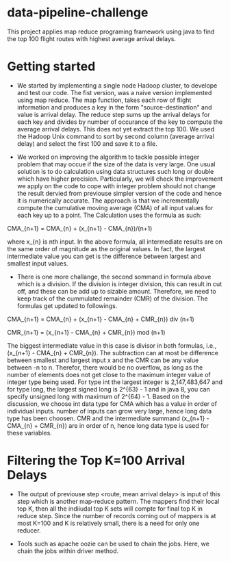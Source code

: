 # data-pipeline-challenge
This project applies map reduce programing framework using java to find the top 100 flight routes with highest average arrival delays.
# Getting started
* We started by implementing a single node Hadoop cluster, to develope and test our code. The fist version, was a naive version implemented using map reduce. The map function, takes each row of 
flight information and produces a key in the form "source-destination" and value is arrival delay. The reduce step sums up the arrival delays for each key and divides by number of occurance of the key to compute the average arrival delays. This does not yet extract the top 100. We used the Hadoop Unix command to sort by second column (average arrival delay) and select the first 100 and save it to a file.

* We worked on improving the algorithm to tackle possible integer problem that may occue if the size of the data is very large. One usual solution is to do calculation using data structures such long or double which have higher precision. Particularly, we will check the improvement we apply on the code to cope with integer problem should not change the result dervied from previouse simpler version of the code and hence it is numerically accurate. The approach is that we incrementally compute the cumulative moving average (CMA) of all input values for each key up to a point. The Calculation uses the formula as such:

CMA_{n+1} = CMA_{n} + (x_{n+1} - CMA_{n})/(n+1) 

where x_{n} is nth input. In the above formula, all intermediate results are on the same order of magnitude as the original values. In fact, the largest intermediate value you can get is the difference between largest and smallest input values.

* There is one more challange, the second sommand in formula above which is a division. If the division is integer division, this can result in cut off, and these can be add up to sizable amount. Therefore, we need to keep track of the cummulated remainder (CMR) of the division. The formulas get updated to followings.

CMA_{n+1} = CMA_{n} + (x_{n+1} - CMA_{n} + CMR_{n}) div (n+1)   

CMR_{n+1} = (x_{n+1} - CMA_{n} + CMR_{n}) mod (n+1)

The biggest intermediate value in this case is divisor in both formulas, i.e., (x_{n+1} - CMA_{n} + CMR_{n}). The subtraction can at most be difference between smallest and largest input x and the CMR can be any value between -n to n. Therefor, there would be no overflow, as long as the number of elements does not get close to the maximum integer value of integer type being used. For type int the largest integer is 2,147,483,647 and for type long, the largest signed long is 2^{63} - 1 and in java 8, you can specify unsigned long with maximum of 2^{64} - 1. Based on the discussion, we choose int data type for CMA which has a value in order of individual inputs. number of inputs can grow very large, hence long data type has been choosen. CMR and the intermediate summand (x_{n+1} - CMA_{n} + CMR_{n}) are in order of n, hence long data type is used for these variables. 

# Filtering the Top K=100 Arrival Delays
* The output of previouse step <route, mean arrival delay> is input of this step which is another map-reduce pattern. The mappers find their local top K, then all the indiiudal top K sets will compte for final top K in reduce step. Since the number of records coming out of mappers is at most K=100 and K is relatively small, there is a need for only one reducer.

* Tools such as apache oozie can be used to chain the jobs. Here, we chain the jobs within driver method.           
